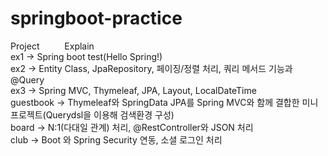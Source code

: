 # springboot-practice
Project   &emsp; &emsp;  Explain
<br>
ex1 -> Spring boot test(Hello Spring!)
<br>
ex2 -> Entity Class, JpaRepository, 페이징/정렬 처리, 쿼리 메서드 기능과 @Query
<br>
ex3 -> Spring MVC, Thymeleaf, JPA, Layout, LocalDateTime
<br>
guestbook -> Thymeleaf와 SpringData JPA를 Spring MVC와 함께 결합한 미니 프로젝트(Querydsl을 이용해 검색환경 구성)
<br>
board -> N:1(다대일 관계) 처리, @RestController와 JSON 처리
<br>
club -> Boot 와 Spring Security 연동, 소셜 로그인 처리
